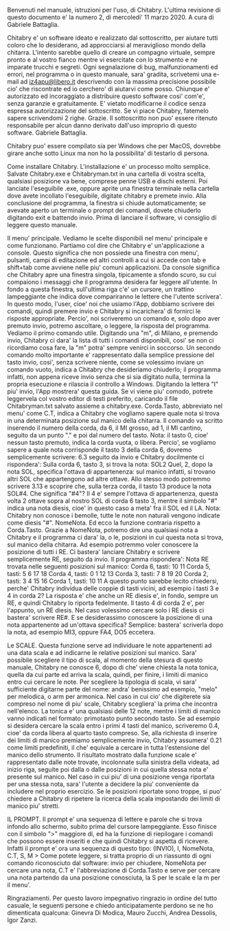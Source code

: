 Benvenuti nel manuale, istruzioni per l'uso, di Chitabry.
L'ultima revisione di questo documento e' la numero 2, di mercoledi' 11 marzo 2020.
A cura di Gabriele Battaglia.

Chitabry e' un software ideato e realizzato dal sottoscritto, per aiutare tutti coloro che lo desiderano, ad approcciarsi al meraviglioso mondo della chitarra. L'intento sarebbe quello di creare un compagno virtuale, sempre pronto e al vostro fianco mentre vi esercitate con lo strumento e ne imparate trucchi e segreti.
Ogni segnalazione di bug, malfunzionamenti ed errori, nel programma o in questo manuale, sara' gradita, scrivetemi una e-mail ad iz4apu@libero.it descrivendo con la massima precisione possibile cio' che riscontrate ed io cerchero' di aiutarvi come posso. Chiunque e' autorizzato ed incoraggiato a distribuire questo software cosi' com'e', senza garanzie e gratuitamente.
E' vietato modificarne il codice senza espressa autorizzazione del sottoscritto. Se vi piace Chitabry, fatemelo sapere scrivendomi 2 righe. Grazie.
Il sottoscritto non puo' essere ritenuto responsabile per alcun danno derivato dall'uso improprio di questo software.
Gabriele Battaglia.

Chitabry puo' essere compilato sia per Windows che per MacOS, dovrebbe girare anche sotto Linux ma non ho la possibilita' di testarlo di persona.

Come installare Chitabry.
L'installazione e' un processo molto semplice. Salvate Chitabry.exe e Chitabryman.txt in una cartella di vostra scelta, qualsiasi posizione va bene, comprese penne USB e dischi esterni. Poi lanciate l'eseguibile .exe, oppure aprite una finestra terminale nella cartella dove avete incollato l'eseguibile, digitate chitabry e premete invio.
Alla conclusione del programma, la finestra si chiude automaticamente; se avevate aperto un terminale o prompt dei comandi, dovete chiuderlo digitando exit e battendo invio.
Prima di lanciare il software, vi consiglio di leggere questo manuale.

Il menu' principale.
Vediamo le scelte disponibili nel menu' principale e come funzionano.
Partiamo col dire che Chitabry e' un'applicazione a console. Questo significa che non possiede una finestra con menu', pulsanti, campi di editazione ed altri controlli a cui si accede con tab e shift+tab come avviene nelle piu' comuni applicazioni. Da console significa che Chitabry apre una finestra singola, tipicamente a sfondo scuro, su cui compaiono i messaggi che il programma desidera far leggere all'utente. In fondo a questa finestra, sull'ultima riga c'e' un cursore, un trattino lampeggiante che indica dove compariranno le lettere che l'utente scrivera'. In questo modo, l'user, cioe' noi che usiamo l'App, dobbiamo scrivere dei comandi, quindi premere invio e Chitabry si incarichera' di fornirci le risposte appropriate.
Percio', noi scriveremo un comando e, solo dopo aver premuto invio, potremo ascoltare, o leggere, la risposta del programma.
Vediamo il primo comando utile. Digitando una "m", di Milano, e premendo invio, Chitabry ci dara' la lista di tutti i comandi disponibili, cosi' se non ci ricordiamo cosa fare, la "m" potra' sempre venirci in soccorso.
Un secondo comando molto importante e' rappresentato dalla semplice pressione del tasto invio, cosi', senza scrivere niente, come se volessimo inviare un comando vuoto, indica a Chitabry che desideriamo chiuderlo; il programma infatti, non appena riceve invio senza che si sia digitato nulla, termina la propria esecuzione e rilascia il controllo a Windows.
Digitando la lettera "I" piu' invio, l'App mostrera' questa guida. Se vi viene piu' comodo, potrete leggervela col vostro editor di testi preferito, caricando il file Chitabryman.txt salvato assieme a chitabry.exe.
Corda.Tasto, abbreviato nel menu' come C.T, indica a Chitabry che vogliamo sapere quale nota si trova in una determinata posizione sul manico della chitarra.
Il comando va scritto inserendo il numero della corda, da 6, il MI grosso, ad 1, il MI cantino, seguito da un punto "." e poi dal numero del tasto.
Nota: il tasto 0, cioe' nessun tasto premuto, indica la corda vuota, o libera. Percio', se vogliamo sapere a quale nota corrisponde il tasto 3 della corda 6, dovremo semplicemente scrivere: 6.3 seguito da invio e Chitabry docilmente ci rispondera':
Sulla corda 6, tasto 3, si trova la nota: SOL2
Quel, 2, dopo la nota SOL, specifica l'ottava di appartenenza: sul manico infatti, si trovano altri SOL che appartengono ad altre ottave.
Allo stesso modo potremmo scrivere 3.13 e scoprire che, sulla terza corda, il tasto 13 produce la nota SOL#4. Che significa "#4"? Il 4 e' sempre l'ottava di appartenenza, questa volta 2 ottave sopra al nostro SOL di corda 6 tasto 3, mentre il simbolo "#" indica una nota diesis, cioe' in questo caso a meta' fra il SOL ed il LA.
Nota: Chitabry non conosce i bemolle, tutte le note non naturali vengono indicate come diesis "#".
NomeNota. Ed ecco la funzione contraria rispetto a Corda.Tasto. Grazie a NomeNota, potremo dire una qualsiasi nota a Chitabry e il programma ci dara' la, o le, posizioni in cui questa nota si trova, sul manico della chitarra.
Ad esempio potremmo voler conoscere la posizione di tutti i RE. Ci bastera' lanciare Chitabry e scrivere semplicemente RE, seguito da invio. Il programma rispondera':
Nota RE trovata nelle seguenti posizioni sul manico:
Corda 6, tasti: 10 11
Corda 5, tasti: 5 6 17 18
Corda 4, tasti: 0 1 12 13
Corda 3, tasti: 7 8 19 20
Corda 2, tasti: 3 4 15 16
Corda 1, tasti: 10 11
A questo punto sarebbe lecito chiedersi, perche' Chitabry individua delle coppie di tasti vicini, ad esempio i tasti 3 e 4 in corda 2? La risposta e' che anche un RE diesis e', in fondo, sempre un RE, e quindi Chitabry lo riporta fedelmente. Il tasto 4 di corda 2 e', per l'appunto, un RE diesis. Nel caso volessimo cercare solo i RE diesis ci bastera' scrivere RE#.
E se desiderassimo conoscere la posizione di una nota appartenente ad un'ottava specifica? Semplice: bastera' scriverla dopo la nota, ad esempio MI3, oppure FA4, DO5 eccetera.

Le SCALE.
Questa funzione serve ad individuare le note appartenenti ad una data scala e ad indicarne le relative posizioni sul manico. Sara' possibile scegliere il tipo di scala, al momento della stesura di questo manuale, Chitabry ne conosce 6, dopo di che' viene chiesta la nota tonica, quella da cui parte ed arriva la scala, quindi, per finire, i limiti di manico entro cui cercare le note.
Per scegliere la tipologia di scala, vi sara' sufficiente digitarne parte del nome: andra' benissimo ad esempio, "melo" per melodica, o arm per armonica. Nel caso in cui cio' che digiterete sia compreso nel nome di piu' scale, Chitabry scegliera' la prima che incontra nell'elenco.
La tonica e' una qualsiasi delle 12 note, mentre i limiti di manico vanno indicati nel formato: primotasto punto secondo tasto. Se ad esempio si desidera cercare la scala entro i primi 4 tasti del manico, scriveremo 0.4, cioe' da corda libera al quarto tasto compreso. Se, alla richiesta di inserire dei limiti di manico premiamo semplicemente invio, Chitabry assumera' 0.21 come limiti predefiniti, il che' equivale a cercare in tutta l'estensione del manico dello strumento.
Il risultato mostrato dalla funzione scale e' rappresentato dalle note trovate, incolonnate sulla sinistra della videata, ad inizio riga, seguite poi dalla o dalle posizioni in cui quella stessa nota e' presente sul manico. Nel caso in cui piu' di una posizione venga riportata per una stessa nota, sara' l'utente a decidere la piu' conveniente da includere nel proprio esercizio. Se le posizioni riportate sono troppe, si puo' chiedere a Chitabry di ripetere la ricerca della scala impostando dei limiti di manico piu' stretti.

IL PROMPT.
Il prompt e' una sequenza di lettere e parole che si trova infondo allo schermo, subito prima del cursore lampeggiante. Esso finisce con il simbolo ">" maggiore di, ed ha la funzione di riepilogare i comandi che possono essere inseriti e che quindi Chitabry si aspetta di ricevere. Infatti il prompt e' ora una sequenza di questo tipo:
(INVIO), I, NomeNota, C.T, S, M >
Come potete leggere, si tratta proprio di un riassunto di ogni comando riconosciuto dal software: invio per chiudere, NomeNota per cercare una nota, C.T e' l'abbreviazione di Corda.Tasto e serve per cercare una nota partendo da una posizione conosciuta, la S per le scale e la m per il menu'.

Ringraziamenti.
Per questo lavoro impegnativo ringrazio in ordine del tutto casuale, le seguenti persone e chiedo anticipatamente perdono se ne ho dimenticata qualcuna:
Ginevra Di Modica, Mauro Zucchi, Andrea Dessolis, Igor Zanzi.